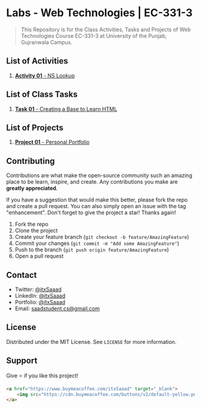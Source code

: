 # Labs - Web Technologies | EC-331-3

> This Repository is for the Class Activities, Tasks and Projects of Web Technologies Course EC-331-3 at University of the Punjab, Gujranwala Campus.

## List of Activities

1. [**Activity 01** - NS Lookup](./Activities/Activity%2001%20-%20NS%20Lookup/)

## List of Class Tasks

1. [**Task 01** - Creating a Base to Learn HTML](./Class%20Tasks/Task%2001%20-%20Creating%20a%20Base%20to%20Learn%20HTML/)

## List of Projects

1. [**Project 01** - Personal Portfolio](./Projects/Project%2001%20-%20Personal%20Portfolio/)

## Contributing

Contributions are what make the open-source community such an amazing place to be learn, inspire, and create. Any contributions you make are **greatly appreciated**.

If you have a suggestion that would make this better, please fork the repo and create a pull request. You can also simply open an issue with the tag "enhancement".
Don't forget to give the project a star! Thanks again!

1. Fork the repo
2. Clone the project
3. Create your feature branch (`git checkout -b feature/AmazingFeature`)
4. Commit your changes (`git commit -m "Add some AmazingFeature"`)
5. Push to the branch (`git push origin feature/AmazingFeature`)
6. Open a pull request

## Contact

- Twitter: [@itxSaaad](https://twitter.com/itxSaaad)
- LinkedIn: [@itxSaaad](https://www.linkedin.com/in/itxsaaad/)
- Portfolio: [@itxSaaad](https://portfolio-itxsaaad.vercel.app/)
- Email: [saadstudent.cs@gmail.com](mailto:saadstudent.cs@gmail.com)

## License

Distributed under the MIT License. See `LICENSE` for more information.

## Support

Give ⭐️ if you like this project!

```markdown
<a href="https://www.buymeacoffee.com/itxSaaad" target="_blank">
    <img src="https://cdn.buymeacoffee.com/buttons/v2/default-yellow.png" alt="Buy me a coffee" style="height: 40px; width: 140px;" >
</a>
```
